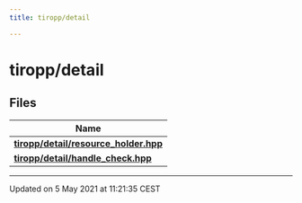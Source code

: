 ```yaml
---
title: tiropp/detail

---
```


# tiropp/detail

## Files

| Name           |
| -------------- |
| **[tiropp/detail/resource_holder.hpp](/docs/api/files/resource__holder_8hpp#file-resource_holder.hpp)**  |
| **[tiropp/detail/handle_check.hpp](/docs/api/files/handle__check_8hpp#file-handle_check.hpp)**  |






-------------------------------

Updated on  5 May 2021 at 11:21:35 CEST
